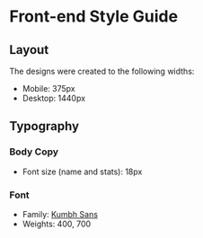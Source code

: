 # Front-end Style Guide

## Layout

The designs were created to the following widths:

- Mobile: 375px
- Desktop: 1440px


## Typography

### Body Copy

- Font size (name and stats): 18px

### Font

- Family: [Kumbh Sans](https://fonts.google.com/specimen/Kumbh+Sans)
- Weights: 400, 700
